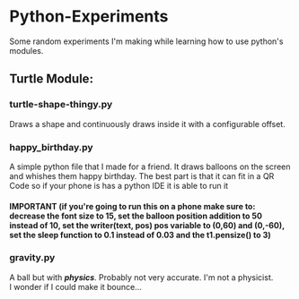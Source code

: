 # Python-Experiments
Some random experiments I'm making while learning how to use python's modules.

## Turtle Module:
### turtle-shape-thingy.py
Draws a shape and continuously draws inside it with a configurable offset.

### happy_birthday.py
A simple python file that I made for a friend. It draws balloons on the screen and whishes them happy birthday. The best part is that it can fit in a QR Code so if your phone is has a python IDE it is able to run it 
#### IMPORTANT **(if you're going to run this on a phone make sure to: decrease the font size to 15, set the balloon position addition to 50 instead of 10, set the writer(text, pos) pos variable to (0,60) and (0,-60), set the sleep function to 0.1 instead of 0.03 and the t1.pensize() to 3)**

### gravity.py
A ball but with ***physics***. Probably not very accurate. I'm not a physicist.  
I wonder if I could make it bounce...
